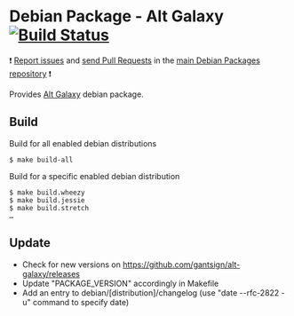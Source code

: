 # Debian Package - Alt Galaxy [![Build Status](https://travis-ci.org/manala/debian-package-alt-galaxy.svg?branch=master)](https://travis-ci.org/manala/debian-package-alt-galaxy)

:exclamation: [Report issues](https://github.com/manala/debian-packages/issues) and [send Pull Requests](https://github.com/manala/debian-packages/pulls) in the [main Debian Packages repository](https://github.com/manala/debian-packages) :exclamation:

Provides [Alt Galaxy](https://github.com/gantsign/alt-galaxy) debian package.

## Build

Build for all enabled debian distributions

```
$ make build-all
```

Build for a specific enabled debian distribution

```
$ make build.wheezy
$ make build.jessie
$ make build.stretch
…
```

## Update

* Check for new versions on https://github.com/gantsign/alt-galaxy/releases
* Update "PACKAGE_VERSION" accordingly in Makefile
* Add an entry to debian/[distribution]/changelog (use "date --rfc-2822 -u" command to specify date)
